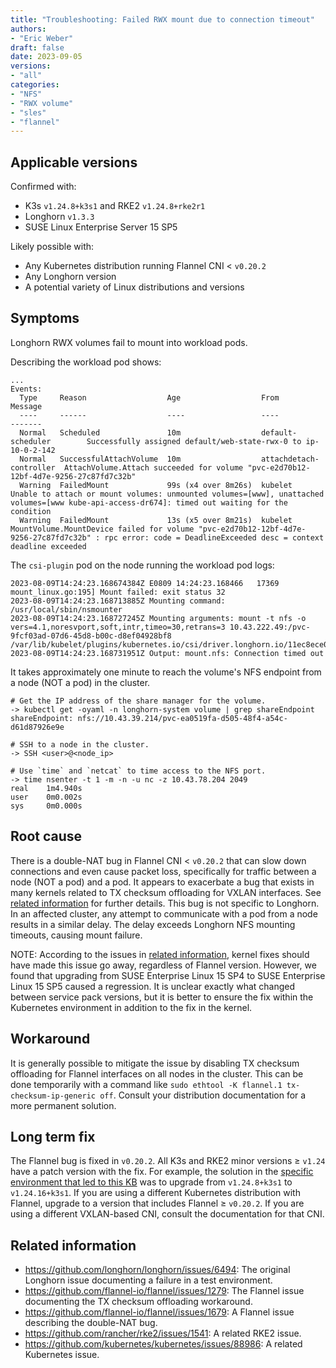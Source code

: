 ```yaml
---
title: "Troubleshooting: Failed RWX mount due to connection timeout"
authors:
- "Eric Weber"
draft: false
date: 2023-09-05
versions:
- "all"
categories:
- "NFS"
- "RWX volume"
- "sles"
- "flannel"
---
```


## Applicable versions

Confirmed with:

- K3s `v1.24.8+k3s1` and RKE2 `v1.24.8+rke2r1`
- Longhorn `v1.3.3`
- SUSE Linux Enterprise Server 15 SP5
<!-- truncate -->

Likely possible with:

- Any Kubernetes distribution running Flannel CNI < `v0.20.2`
- Any Longhorn version
- A potential variety of Linux distributions and versions

## Symptoms

Longhorn RWX volumes fail to mount into workload pods.

Describing the workload pod shows:

```
...
Events:
  Type     Reason                  Age                  From                     Message
  ----     ------                  ----                 ----                     -------
  Normal   Scheduled               10m                  default-scheduler        Successfully assigned default/web-state-rwx-0 to ip-10-0-2-142
  Normal   SuccessfulAttachVolume  10m                  attachdetach-controller  AttachVolume.Attach succeeded for volume "pvc-e2d70b12-12bf-4d7e-9256-27c87fd7c32b"
  Warning  FailedMount             99s (x4 over 8m26s)  kubelet                  Unable to attach or mount volumes: unmounted volumes=[www], unattached volumes=[www kube-api-access-dr674]: timed out waiting for the condition
  Warning  FailedMount             13s (x5 over 8m21s)  kubelet                  MountVolume.MountDevice failed for volume "pvc-e2d70b12-12bf-4d7e-9256-27c87fd7c32b" : rpc error: code = DeadlineExceeded desc = context deadline exceeded
```

The `csi-plugin` pod on the node running the workload pod logs:

```
2023-08-09T14:24:23.168674384Z E0809 14:24:23.168466   17369 mount_linux.go:195] Mount failed: exit status 32
2023-08-09T14:24:23.168713885Z Mounting command: /usr/local/sbin/nsmounter
2023-08-09T14:24:23.168727245Z Mounting arguments: mount -t nfs -o vers=4.1,noresvport,soft,intr,timeo=30,retrans=3 10.43.222.49:/pvc-9fcf03ad-07d6-45d8-b00c-d8ef04928bf8 /var/lib/kubelet/plugins/kubernetes.io/csi/driver.longhorn.io/11ec8ece01effb5207e0df7f96ec6950c28fafdda89dc1ef80557d721ed2b19b/globalmount
2023-08-09T14:24:23.168731951Z Output: mount.nfs: Connection timed out
```

It takes approximately one minute to reach the volume's NFS endpoint from a node (NOT a pod) in the cluster.

```
# Get the IP address of the share manager for the volume.
-> kubectl get -oyaml -n longhorn-system volume | grep shareEndpoint
shareEndpoint: nfs://10.43.39.214/pvc-ea0519fa-d505-48f4-a54c-d61d87926e9e

# SSH to a node in the cluster.
-> SSH <user>@<node_ip>

# Use `time` and `netcat` to time access to the NFS port.
-> time nsenter -t 1 -m -n -u nc -z 10.43.78.204 2049
real    1m4.940s
user    0m0.002s
sys     0m0.000s
```

## Root cause

There is a double-NAT bug in Flannel CNI < `v0.20.2` that can slow down connections and even cause packet loss,
specifically for traffic between a node (NOT a pod) and a pod. It appears to exacerbate a bug that exists in many
kernels related to TX checksum offloading for VXLAN interfaces. See [related information](#related-information) for
further details. This bug is not specific to Longhorn. In an affected cluster, any attempt to communicate with a pod
from a node results in a similar delay. The delay exceeds Longhorn NFS mounting timeouts, causing mount failure.

NOTE: According to the issues in [related information](#related-information), kernel fixes should have made this issue
go away, regardless of Flannel version. However, we found that upgrading from SUSE Enterprise Linux 15 SP4 to SUSE
Enterprise Linux 15 SP5 caused a regression. It is unclear exactly what changed between service pack versions, but it is
better to ensure the fix within the Kubernetes environment in addition to the fix in the kernel.

## Workaround

It is generally possible to mitigate the issue by disabling TX checksum offloading for Flannel interfaces on all nodes
in the cluster. This can be done temporarily with a command like `sudo ethtool -K flannel.1 tx-checksum-ip-generic off`.
Consult your distribution documentation for a more permanent solution.

## Long term fix

The Flannel bug is fixed in `v0.20.2`. All K3s and RKE2 minor versions ≥ `v1.24` have a patch version with the fix. For
example, the solution in the [specific environment that led to this
KB](https://github.com/longhorn/longhorn/issues/6494#issuecomment-1687171177) was to upgrade from `v1.24.8+k3s1` to
`v1.24.16+k3s1`. If you are using a different Kubernetes distribution with Flannel, upgrade to a version that includes
Flannel ≥ `v0.20.2`. If you are using a different VXLAN-based CNI, consult the documentation for that CNI.

## Related information

- https://github.com/longhorn/longhorn/issues/6494:
  The original Longhorn issue documenting a failure in a test environment.
- https://github.com/flannel-io/flannel/issues/1279:
  The Flannel issue documenting the TX checksum offloading workaround.
- https://github.com/flannel-io/flannel/issues/1679:
  A Flannel issue describing the double-NAT bug.
- https://github.com/rancher/rke2/issues/1541:
  A related RKE2 issue.
- https://github.com/kubernetes/kubernetes/issues/88986:
  A related Kubernetes issue.
